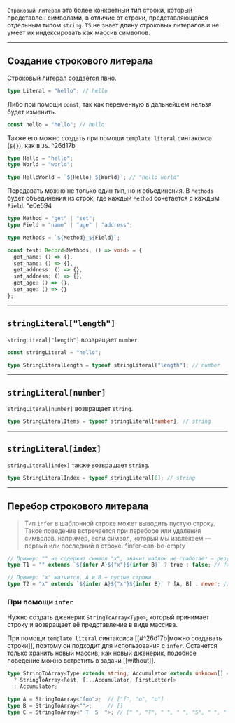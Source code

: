 
`Строковый литерал` это более конкретный тип строки, который представлен символами, в отличие от строки, представляющейся отдельным типом `string`. `TS` не знает длину строковых литералов и не умеет их индексировать как массив символов.

---
## Создание строкового литерала

Строковый литерал создаётся явно.

```ts
type Literal = "hello"; // hello
```

Либо при помощи `const`, так как переменную в дальнейшем нельзя будет изменить.

```ts
const hello = "hello"; // hello
```

Также его можно создать при помощи `template literal` синтаксиса (`${}`), как в `JS`. ^26d17b

```ts
type Hello = "hello";
type World = "world";

type HelloWorld = `${Hello} ${World}`; // "hello world"
```

Передавать можно не только один тип, но и объединения. В `Methods` будет объединения из строк, где каждый `Method` сочетается с каждым `Field`. ^e0e594

```ts
type Method = "get" | "set";
type Field = "name" | "age" | "address";

type Methods = `${Method}_${Field}`;

const test: Record<Methods, () => void> = {
  get_name: () => {},
  set_name: () => {},
  get_address: () => {},
  set_address: () => {},
  get_age: () => {},
  set_age: () => {}
};
```

---
## `stringLiteral["length"]`

`stringLiteral["length"]` возвращает `number`.

```ts
const stringLiteral = "hello";

type StringLiteralLength = typeof stringLiteral["length"]; // number
```

---
## `stringLiteral[number]`

`stringLiteral[number]` возвращает `string`.

```ts
type StringLiteralItems = typeof stringLiteral[number]; // string
```

---
## `stringLiteral[index]`

`stringLiteral[index]` также возвращает `string`.

```ts
type StringLiteralIndex = typeof stringLiteral[0]; // string
```

---
## Перебор строкового литерала

> Тип `infer` в шаблонной строке может выводить пустую строку. Такое поведение встречается при переборе или удаления символов, например, если символ, который мы извлекаем — первый или последний в строке. ^infer-can-be-empty

```ts
// Пример: "" не содержит символ "x", значит шаблон не сработает — результат false
type T1 = "" extends `${infer A}${"x"}${infer B}` ? true : false; // false

// Пример: "x" матчится, A и B — пустые строки
type T2 = "x" extends `${infer A}${"x"}${infer B}` ? [A, B] : never; // ["", ""]
```

### При помощи `infer`

Нужно создать дженерик `StringToArray<Type>`, который принимает строку и возвращает её представление в виде массива.

При помощи `template literal` синтаксиса [[#^26d17b|можно создавать строки]], поэтому он подходит для использования с `infer`. Останется только хранить новый массив, как новый дженерик, подобное поведение можно встретить в задачи [[without]].

```ts
type StringToArray<Type extends string, Accumulator extends unknown[] = []> = Type extends `${infer FirstLetter}${infer Rest}`
  ? StringToArray<Rest, [...Accumulator, FirstLetter]>
  : Accumulator;

type A = StringToArray<"foo">;  // ["f", "o", "o"]
type B = StringToArray<"">;     // []
type C = StringToArray<" T  S  ">; // [" ", "T", " ", " ", "S", " ", " "]
```